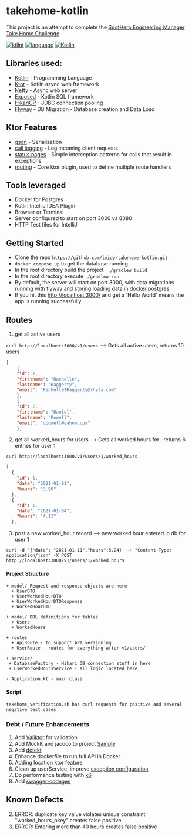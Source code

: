 # takehome-kotlin
This project is an attempt to complete the [SpotHero Engineering Manager Take Home Challenge](https://github.com/spothero/eng-mgr-take-home-challenge)

[![ktlint](https://img.shields.io/badge/code%20style-%E2%9D%A4-FF4081.svg)](https://ktlint.github.io/)
[![language](https://img.shields.io/badge/language-Kotlin-blue)](https://kotlinlang.org/)
[![Kotlin](https://img.shields.io/badge/kotlin-1.5.0-blue.svg?logo=kotlin)](http://kotlinlang.org)

## Libraries used:
- [Kotlin](https://github.com/JetBrains/kotlin) - Programming Language
- [Ktor](https://ktor.io/docs/creating-http-apis.html) - Kotlin async web framework
- [Netty](https://ktor.io/docs/engines.html) - Async web server
- [Exposed](https://github.com/JetBrains/Exposed/wiki) - Kotlin SQL framework
- [HikariCP](https://github.com/brettwooldridge/HikariCP) - JDBC connection pooling
- [Flyway](https://flywaydb.org/) - DB Migration - Database creation and Data Load
## Ktor Features  
- [gson](https://ktor.io/docs/gson.html) - Serialization
- [call logging](https://ktor.io/docs/logging.html#call_logging) - Log incoming client requests
- [status pages](https://ktor.io/docs/gson.html) - Simple interception patterns for calls that result in exceptions
- [routing](https://ktor.io/docs/routing-in-ktor.html) - Core ktor plugin, used to define multiple route handlers


## Tools leveraged
- Docker for Postgres
- Kotlin IntelliJ IDEA Plugin
- Browser or Terminal
- Server configured to start on port 3000 vs 8080
- HTTP Test files for IntelliJ

## Getting Started
- Clone the repo `https://github.com/lmidy/takehome-kotlin.git`
- `docker compose up` to get the database running
- In the root directory build the project ` ./gradlew build`
- In the root directory execute `./gradlew run`
- By default, the server will start on port 3000, with data migrations running with flyway and storing loading data in docker postgres
- If you hit this [http://localhost:3000/](http://localhost:3000/) and get a 'Hello World' means the app is running successfully


## Routes

1. get all active users

`curl http://localhost:3000/v1/users` --> Gets all active users, returns 10 users
```json
[
    {
    "id": 1,
    "firstname": "Rachelle",
    "lastname": "Haggerty",
    "email": "RachelleTHaggerty@rhyta.com"
    },
    {
    "id": 2,
    "firstname": "Daniel",
    "lastname": "Powell",
    "email": "dpowell@yahoo.com"
    },
```
2. get all worked_hours for users --> Gets all worked hours for , returns 6 entries for user 1 

`curl http://localhost:3000/v1/users/1/worked_hours`
```json
[
  {
    "id": 1,
    "date": "2021-01-01",
    "hours": "3.90"
  },
  {
    "id": 1,
    "date": "2021-01-04",
    "hours": "4.13"
  },

```
3. post a new worked_hour record --> new worked hour entered in db for user 1
```
curl -d '{"date": "2021-01-11","hours":5.24}' -H "Content-Type: application/json" -X POST http://localhost:3000/v1/users/1/worked_hours
``` 


#### Project Structure
```
+ model/ Request and response objects are here
  + UserDTO
  + UserWorkedHourDTO
  + UserWorkedHourDTOResponse
  + WorkedHourDTO
  
+ model/ DDL definitions for tables
  + Users 
  + WorkedHours 
  
+ routes
  + ApiRoute - to support API versioning
  + UserRoute - routes for everything after v1/users/

+ service/
 + DatabaseFactory - Hikari DB connection stuff in here
 + UserWorkedHoursService - all logic located here
  
- Application.kt - main class 
```
#### Script
```
takehome_verification.sh has curl requests for positive and several negative test cases
``` 
### Debt / Future Enhancements
1. Add [Valiktor](https://github.com/valiktor/valiktor) for validation
2. Add MockK and jacoco to project [Sample](https://github.com/Kotlin/kotlin-fullstack-sample/pull/28/files#diff-eade18fbfd0abfb6338dbfa647b3215dR17)
3. Add [detekt](https://github.com/detekt/detekt)
4. Enhance dockerfile to run full API in Docker
5. Adding location ktor feature
6. Clean up userService, improve [exception configuration](https://ktor.io/docs/status-pages.html) 
7. Do performance testing with [k6](https://k6.io/docs/using-k6/scenarios/) 
8. Add [swagger-codegen](https://github.com/swagger-api/swagger-codegen)

## Known Defects
2. ERROR: duplicate key value violates unique constraint "worked_hours_pkey" creates false positive
3. ERROR: Entering more than 40 hours creates false positive

